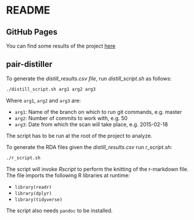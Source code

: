 # README

## GitHub Pages

You can find some results of the project [here](https://hdmsantander.github.io/pair-distiller/)

## pair-distiller

To generate the _distill_results.csv file_, run _distill_script.sh_ as follows:

```BASH
./distill_script.sh arg1 arg2 arg3
```

Where `arg1`, `arg2` and `arg3` are:

- `arg1`: Name of the branch on which to run git commands, e.g. master
- `arg2`: Number of commits to work with, e.g. 50
- `arg3`: Date from which the scan will take place, e.g. 2015-02-18

The script has to be run at the root of the project to analyze.

To generate the RDA files given the _distill_results.csv_ run _r_script.sh_:

```BASH
./r_script.sh
```

The script will invoke _Rscript_ to perform the knitting of the r-markdown file. The file imports the following R libraries at runtime:

- `library(readr)`
- `library(dplyr)`
- `library(tidyverse)`

The script also needs `pandoc` to be installed.
